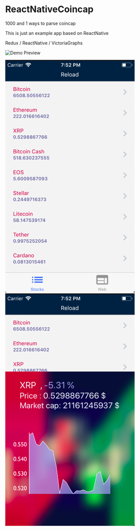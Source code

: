 # ReactNativeCoincap
1000 and 1 ways to parse coincap 

This is just an example app based on ReactNative

Redux / ReactNative / VictoriaGraphs

![Demo Preview](https://github.com/BalanceBalls/ReactNativeCoincap/blob/master/Demo/DemoPreview.gif)

![List](https://github.com/BalanceBalls/ReactNativeCoincap/blob/master/Demo/ScreenList.png)
![ModalWindow](https://github.com/BalanceBalls/ReactNativeCoincap/blob/master/Demo/ScreenModal.png)
